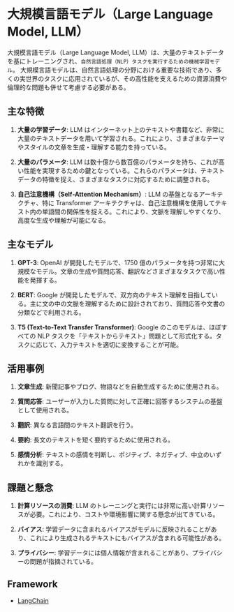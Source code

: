 # 大規模言語モデル（Large Language Model, LLM）

大規模言語モデル（Large Language Model, LLM）は、大量のテキストデータを基にトレーニングされ、`自然言語処理（NLP）タスクを実行するための機械学習モデル`。
大規模言語モデルは、自然言語処理の分野における重要な技術であり、多くの実世界のタスクに応用されているが、その高性能を支えるための資源消費や倫理的な問題も併せて考慮する必要がある。

## 主な特徴

1. **大量の学習データ**: LLM はインターネット上のテキストや書籍など、非常に大量のテキストデータを用いて学習される。これにより、さまざまなテーマやスタイルの文章を生成・理解する能力を持っている。

2. **大量のパラメータ**: LLM は数十億から数百億のパラメータを持ち、これが高い性能を実現するための鍵となっている。これらのパラメータは、テキストデータの特徴を捉え、さまざまなタスクに対応するために調整される。

3. **自己注意機構（Self-Attention Mechanism）**: LLM の基盤となるアーキテクチャ、特に Transformer アーキテクチャは、自己注意機構を使用してテキスト内の単語間の関係性を捉える。これにより、文脈を理解しやすくなり、高度な生成や理解が可能になる。

## 主なモデル

1. **GPT-3**: OpenAI が開発したモデルで、1750 億のパラメータを持つ非常に大規模なモデル。文章の生成や質問応答、翻訳などさまざまなタスクで高い性能を発揮する。

2. **BERT**: Google が開発したモデルで、双方向のテキスト理解を目指している。主に文の中の文脈を理解するために設計されており、質問応答や文書の分類などで利用される。

3. **T5 (Text-to-Text Transfer Transformer)**: Google のこのモデルは、ほぼすべての NLP タスクを「テキストからテキスト」問題として形式化する。タスクに応じて、入力テキストを適切に変換することが可能。

## 活用事例

1. **文章生成**: 新聞記事やブログ、物語などを自動生成するために使用される。

2. **質問応答**: ユーザーが入力した質問に対して正確に回答するシステムの基盤として使用される。

3. **翻訳**: 異なる言語間のテキスト翻訳を行う。

4. **要約**: 長文のテキストを短く要約するために使用される。

5. **感情分析**: テキストの感情を判断し、ポジティブ、ネガティブ、中立のいずれかを識別する。

## 課題と懸念

1. **計算リソースの消費**: LLM のトレーニングと実行には非常に高い計算リソースが必要。これにより、コストや環境影響に関する懸念が出てきている。

2. **バイアス**: 学習データに含まれるバイアスがモデルに反映されることがあり、これにより生成されるテキストにもバイアスが含まれる可能性がある。

3. **プライバシー**: 学習データには個人情報が含まれることがあり、プライバシーの問題が指摘されている。

## Framework

- [LangChain](https://www.langchain.com/)
